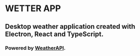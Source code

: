 # WETTER APP
## Desktop weather application created with Electron, React and TypeScript.
### Powered by [WeatherAPI](https://www.weatherapi.com/).